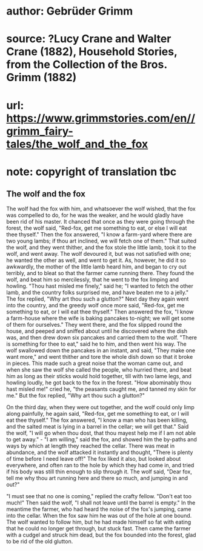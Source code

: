 # author: Gebrüder Grimm
# source: ?Lucy Crane and Walter Crane (1882), Household Stories, from the Collection of the Bros. Grimm (1882)
# url: https://www.grimmstories.com/en//grimm_fairy-tales/the_wolf_and_the_fox
# note: copyright of translation tbc

## The wolf and the fox 

The wolf had the fox with him, and whatsoever the wolf wished, that the
fox was compelled to do, for he was the weaker, and he would gladly have
been rid of his master. It chanced that once as they were going through
the forest, the wolf said, "Red-fox, get me something to eat, or else I
will eat thee thyself." Then the fox answered, "I know a farm-yard
where there are two young lambs; if thou art inclined, we will fetch one
of them." That suited the wolf, and they went thither, and the fox
stole the little lamb, took it to the wolf, and went away. The wolf
devoured it, but was not satisfied with one; he wanted the other as
well, and went to get it. As, however, he did it so awkwardly, the
mother of the little lamb heard him, and began to cry out terribly, and
to bleat so that the farmer came running there. They found the wolf, and
beat him so mercilessly, that he went to the fox limping and howling.
"Thou hast misled me finely," said he; "I wanted to fetch the other
lamb, and the country folks surprised me, and have beaten me to a
jelly." The fox replied, "Why art thou such a glutton?"
Next day they again went into the country, and the greedy wolf once more
said, "Red-fox, get me something to eat, or I will eat thee thyself."
Then answered the fox, "I know a farm-house where the wife is baking
pancakes to-night; we will get some of them for ourselves." They went
there, and the fox slipped round the house, and peeped and sniffed about
until he discovered where the dish was, and then drew down six pancakes
and carried them to the wolf. "There is something for thee to eat,"
said he to him, and then went his way. The wolf swallowed down the
pancakes in an instant, and said, "They make one want more," and went
thither and tore the whole dish down so that it broke in pieces. This
made such a great noise that the woman came out, and when she saw the
wolf she called the people, who hurried there, and beat him as long as
their sticks would hold together, till with two lame legs, and howling
loudly, he got back to the fox in the forest. "How abominably thou hast
misled me!" cried he, "the peasants caught me, and tanned my skin for
me." But the fox replied, "Why art thou such a glutton?"

On the third day, when they were out together, and the wolf could only
limp along painfully, he again said, "Red-fox, get me something to eat,
or I will eat thee thyself." The fox answered, "I know a man who has
been killing, and the salted meat is lying in a barrel in the cellar; we
will get that." Said the wolf, "I will go when thou dost, that thou
mayest help me if I am not able to get away." - "I am willing," said
the fox, and showed him the by-paths and ways by which at length they
reached the cellar. There was meat in abundance, and the wolf attacked
it instantly and thought, "There is plenty of time before I need leave
off!" The fox liked it also, but looked about everywhere, and often ran
to the hole by which they had come in, and tried if his body was still
thin enough to slip through it. The wolf said, "Dear fox, tell me why
thou art running here and there so much, and jumping in and out?"

"I must see that no one is coming," replied the crafty fellow.
"Don't eat too much!" Then said the wolf, "I shall not leave until
the barrel is empty." In the meantime the farmer, who had heard the
noise of the fox's jumping, came into the cellar. When the fox saw him
he was out of the hole at one bound. The wolf wanted to follow him, but
he had made himself so fat with eating that he could no longer get
through, but stuck fast. Then came the farmer with a cudgel and struck
him dead, but the fox bounded into the forest, glad to be rid of the old
glutton.
